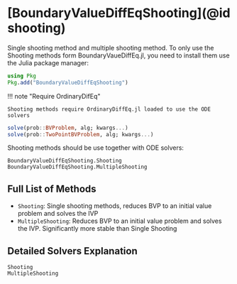 # [BoundaryValueDiffEqShooting](@id shooting)

Single shooting method and multiple shooting method. To only use the Shooting methods form BoundaryVaueDiffEq.jl, you need to install them use the Julia package manager:

```julia
using Pkg
Pkg.add("BoundaryValueDiffEqShooting")
```

!!! note "Require OrdinaryDifEq"
    
    Shooting methods require OrdinaryDiffEq.jl loaded to use the ODE solvers

```julia
solve(prob::BVProblem, alg; kwargs...)
solve(prob::TwoPointBVProblem, alg; kwargs...)
```

Shooting methods should be use together with ODE solvers:

```
BoundaryValueDiffEqShooting.Shooting
BoundaryValueDiffEqShooting.MultipleShooting
```

## Full List of Methods

  - `Shooting`: Single shooting methods, reduces BVP to an initial value problem and solves the IVP
  - `MultipleShooting`: Reduces BVP to an initial value problem and solves the IVP. Significantly more stable than Single Shooting

## Detailed Solvers Explanation

```@docs
Shooting
MultipleShooting
```
